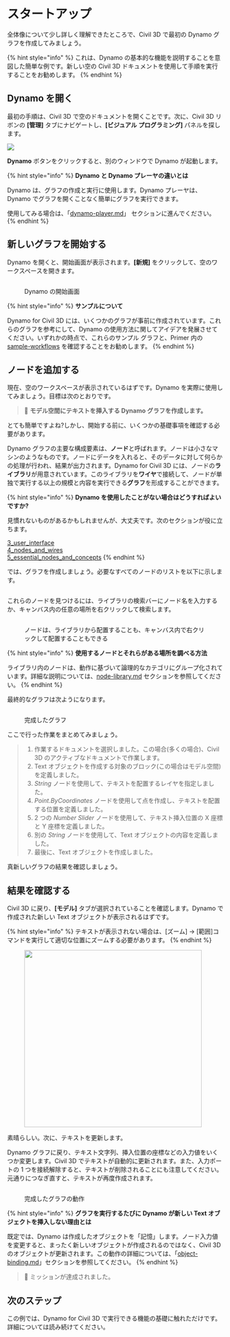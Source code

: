 # スタートアップ

全体像について少し詳しく理解できたところで、Civil 3D で最初の Dynamo グラフを作成してみましょう。

{% hint style="info" %}
 これは、Dynamo の基本的な機能を説明することを意図した簡単な例です。新しい空の Civil 3D ドキュメントを使用して手順を実行することをお勧めします。
{% endhint %}

## Dynamo を開く

最初の手順は、Civil 3D で空のドキュメントを開くことです。次に、Civil 3D リボンの **[管理]** タブにナビゲートし、**[ビジュアル プログラミング]** パネルを探します。

![](<../.gitbook/assets/image (7).png>)

**Dynamo** ボタンをクリックすると、別のウィンドウで Dynamo が起動します。

{% hint style="info" %}
 **Dynamo と Dynamo プレーヤの違いとは**

Dynamo は、グラフの作成と実行に使用します。Dynamo プレーヤは、Dynamo でグラフを開くことなく簡単にグラフを実行できます。

使用してみる場合は、「[dynamo-player.md](dynamo-player.md "mention")」 セクションに進んでください。 
{% endhint %}

## 新しいグラフを開始する

Dynamo を開くと、開始画面が表示されます。**[新規]** をクリックして、空のワークスペースを開きます。

<figure><img src="../.gitbook/assets/c3d-start.png" alt=""><figcaption><p>Dynamo の開始画面</p></figcaption></figure>

{% hint style="info" %}
 **サンプルについて**

Dynamo for Civil 3D には、いくつかのグラフが事前に作成されています。これらのグラフを参考にして、Dynamo の使用方法に関してアイデアを発展させてください。いずれかの時点で、これらのサンプル グラフと、Primer 内の [sample-workflows](sample-workflows/ "mention") を確認することをお勧めします。 
{% endhint %}

## ノードを追加する

現在、空のワークスペースが表示されているはずです。Dynamo を実際に使用してみましょう。目標は次のとおりです。

>  :dart: **モデル空間にテキストを挿入する Dynamo グラフを作成します。**

とても簡単ですよね?しかし、開始する前に、いくつかの基礎事項を確認する必要があります。

Dynamo グラフの主要な構成要素は、**ノード**と呼ばれます。ノードは小さなマシンのようなものです。ノードにデータを入れると、そのデータに対して何らかの処理が行われ、結果が出力されます。Dynamo for Civil 3D には、ノードの**ライブラリ**が用意されています。このライブラリを**ワイヤ**で接続して、ノードが単独で実行する以上の規模と内容を実行できる**グラフ**を形成することができます。

{% hint style="info" %}
 **Dynamo を使用したことがない場合はどうすればよいですか?**

見慣れないものがあるかもしれませんが、大丈夫です。次のセクションが役に立ちます。

[3_user_interface](../3\_user\_interface/ "mention")\
 [4_nodes_and_wires](../4\_nodes\_and\_wires/ "mention")\
 [5_essential_nodes_and_concepts](../5\_essential\_nodes\_and\_concepts/ "mention") 
{% endhint %}

では、グラフを作成しましょう。必要なすべてのノードのリストを以下に示します。

<figure><img src="../.gitbook/assets/c3d-create-text-node-list.png" alt=""><figcaption></figcaption></figure>

これらのノードを見つけるには、ライブラリの検索バーにノード名を入力するか、キャンバス内の任意の場所を右クリックして検索します。

<figure><img src="../.gitbook/assets/c3d-create-text-node-placement.gif" alt=""><figcaption><p>ノードは、ライブラリから配置することも、キャンバス内で右クリックして配置することもできる</p></figcaption></figure>

{% hint style="info" %}
 **使用するノードとそれらがある場所を調べる方法**

ライブラリ内のノードは、動作に基づいて論理的なカテゴリにグループ化されています。詳細な説明については、[node-library.md](node-library.md "mention") セクションを参照してください。 
{% endhint %}

最終的なグラフは次ようになります。

<figure><img src="../.gitbook/assets/c3d-text-create-final (2).png" alt=""><figcaption><p>完成したグラフ</p></figcaption></figure>

ここで行った作業をまとめてみましょう。

> 1. 作業するドキュメントを選択しました。この場合(多くの場合)、Civil 3D のアクティブなドキュメントで作業します。
> 2. Text オブジェクトを作成する対象のブロック(この場合はモデル空間)を定義しました。
> 3. _String_ ノードを使用して、テキストを配置するレイヤを指定しました。
> 4. _Point.ByCoordinates_ ノードを使用して点を作成し、テキストを配置する位置を定義しました。
> 5. 2 つの _Number Slider_ ノードを使用して、テキスト挿入位置の X 座標と Y 座標を定義しました。
> 6. 別の _String_ ノードを使用して、Text オブジェクトの内容を定義しました。
> 7. 最後に、Text オブジェクトを作成しました。

真新しいグラフの結果を確認しましょう。

## 結果を確認する

Civil 3D に戻り、**[モデル]** タブが選択されていることを確認します。Dynamo で作成された新しい Text オブジェクトが表示されるはずです。

{% hint style="info" %}
 テキストが表示されない場合は、[ズーム] -> [範囲]コマンドを実行して適切な位置にズームする必要があります。 
{% endhint %}

<figure><img src="../.gitbook/assets/c3d-create-text-result.png" alt="" width="413"><figcaption></figcaption></figure>

素晴らしい。次に、テキストを更新します。

Dynamo グラフに戻り、テキスト文字列、挿入位置の座標などの入力値をいくつか変更します。Civil 3D でテキストが自動的に更新されます。また、入力ポートの 1 つを接続解除すると、テキストが削除されることにも注意してください。元通りにつなぎ直すと、テキストが再度作成されます。

<div data-full-width="false">

<figure><img src="../.gitbook/assets/c3d-create-text.gif" alt=""><figcaption><p>完成したグラフの動作</p></figcaption></figure>

</div>

{% hint style="info" %}
 **グラフを実行するたびに Dynamo が新しい Text オブジェクトを挿入しない理由とは**

既定では、Dynamo は作成したオブジェクトを「記憶」します。ノード入力値を変更すると、まったく新しいオブジェクトが作成されるのではなく、Civil 3D のオブジェクトが更新されます。この動作の詳細については、「[object-binding.md](advanced-topics/object-binding.md "mention")」セクションを参照してください。 
{% endhint %}

> :tada: ミッションが達成されました。

## 次のステップ

この例では、Dynamo for Civil 3D で実行できる機能の基礎に触れただけです。詳細については読み続けてください。
